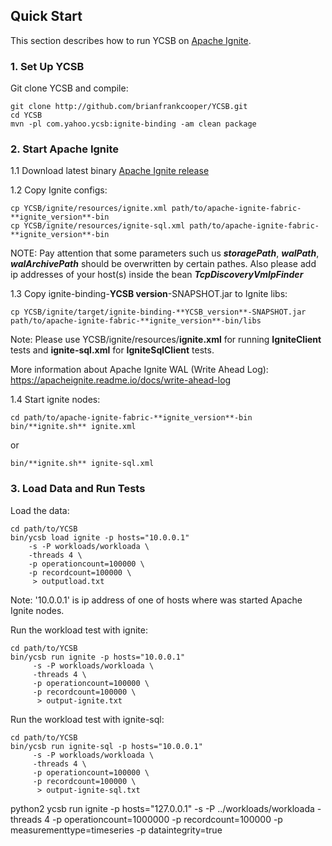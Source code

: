 <!--
Copyright (c) 2018 YCSB contributors. All rights reserved.

Licensed under the Apache License, Version 2.0 (the "License"); you
may not use this file except in compliance with the License. You
may obtain a copy of the License at

http://www.apache.org/licenses/LICENSE-2.0

Unless required by applicable law or agreed to in writing, software
distributed under the License is distributed on an "AS IS" BASIS,
WITHOUT WARRANTIES OR CONDITIONS OF ANY KIND, either express or
implied. See the License for the specific language governing
permissions and limitations under the License. See accompanying
LICENSE file.
-->

## Quick Start

This section describes how to run YCSB on [Apache Ignite](https://ignite.apache.org).

### 1. Set Up YCSB

Git clone YCSB and compile:

    git clone http://github.com/brianfrankcooper/YCSB.git
    cd YCSB
    mvn -pl com.yahoo.ycsb:ignite-binding -am clean package

### 2. Start Apache Ignite
1.1 Download latest binary [Apache Ignite release](https://ignite.apache.org/download.cgi#binaries)

1.2 Copy Ignite configs:
    
    cp YCSB/ignite/resources/ignite.xml path/to/apache-ignite-fabric-**ignite_version**-bin
    cp YCSB/ignite/resources/ignite-sql.xml path/to/apache-ignite-fabric-**ignite_version**-bin

NOTE: Pay attention that some parameters such us ****_storagePath_****, ****_walPath_****, ****_walArchivePath_****
     should be overwritten by certain pathes. Also please add ip addresses of your host(s) inside the bean ****_TcpDiscoveryVmIpFinder_****

1.3 Copy ignite-binding-**YCSB version**-SNAPSHOT.jar to Ignite libs: 
    
    cp YCSB/ignite/target/ignite-binding-**YCSB_version**-SNAPSHOT.jar path/to/apache-ignite-fabric-**ignite_version**-bin/libs

Note: Please use YCSB/ignite/resources/**ignite.xml** for running **IgniteClient** tests and **ignite-sql.xml** for
**IgniteSqlClient** tests. 

More information about Apache Ignite WAL (Write Ahead Log): https://apacheignite.readme.io/docs/write-ahead-log

1.4 Start ignite nodes:
 
    cd path/to/apache-ignite-fabric-**ignite_version**-bin
    bin/**ignite.sh** ignite.xml
or

    bin/**ignite.sh** ignite-sql.xml

### 3. Load Data and Run Tests

Load the data:

    cd path/to/YCSB
    bin/ycsb load ignite -p hosts="10.0.0.1"
        -s -P workloads/workloada \
        -threads 4 \
        -p operationcount=100000 \
        -p recordcount=100000 \
         > outputload.txt
Note: '10.0.0.1' is ip address of one of hosts where was started Apache Ignite nodes.


Run the workload test with ignite:

    cd path/to/YCSB
    bin/ycsb run ignite -p hosts="10.0.0.1"
         -s -P workloads/workloada \
         -threads 4 \
         -p operationcount=100000 \
         -p recordcount=100000 \
          > output-ignite.txt

Run the workload test with ignite-sql:

    cd path/to/YCSB
    bin/ycsb run ignite-sql -p hosts="10.0.0.1"
         -s -P workloads/workloada \
         -threads 4 \
         -p operationcount=100000 \
         -p recordcount=100000 \
          > output-ignite-sql.txt


python2 ycsb run ignite -p hosts="127.0.0.1" -s -P ../workloads/workloada -threads 4 -p operationcount=1000000 -p recordcount=100000 -p measurementtype=timeseries -p dataintegrity=true
